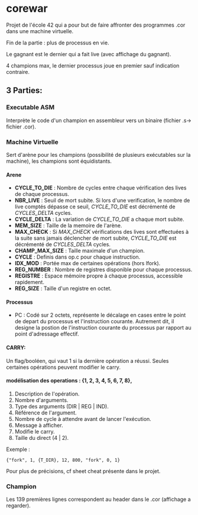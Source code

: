 # corewar
Projet de l'école 42 qui a pour but de faire affronter des programmes .cor dans une machine virtuelle.

Fin de la partie : plus de processus en vie. 

Le gagnant est le dernier qui a fait live (avec affichage du gagnant). 

4 champions max, le dernier processus joue en premier sauf indication contraire. 

## 3 Parties:
 ### Executable ASM
 Interprète le code d'un champion en assembleur vers un binaire (fichier .s-> fichier .cor).
 
 ### Machine Virtuelle 
 Sert d'arène pour les champions (possibilité de plusieurs exécutables sur la machine), les champions sont équidistants.
 
 #### Arene
 * **CYCLE_TO_DIE** : Nombre de cycles entre chaque vérification des lives de chaque processus. 
 * **NBR_LIVE** : Seuil de mort subite. Si lors d'une verification, le nombre de live comptés dépasse ce seuil, *CYCLE_TO_DIE* est décrémenté de *CYCLES_DELTA* cycles.
 * **CYCLE_DELTA** : La variation de *CYCLE_TO_DIE* a chaque mort subite.
 * **MEM_SIZE** : Taille de la memoire de l'arène.
 * **MAX_CHECK** : Si *MAX_CHECK* vérifications des lives sont effectuées à la suite sans jamais déclencher de mort subite, *CYCLE_TO_DIE* est décrémenté de *CYCLES_DELTA* cycles.
 * **CHAMP_MAX_SIZE** : Taille maximale d'un champion.
 * **CYCLE** : Definis dans op.c pour chaque instruction.
 * **IDX_MOD** : Portée max de certaines opérations (hors lfork).
 * **REG_NUMBER** : Nombre de registres disponible pour chaque processus.
 * **REGISTRE** : Espace mémoire propre à chaque processus, accessible rapidement.
 * **REG_SIZE** : Taille d'un registre en octet.
 
 #### Processus
 * PC : Codé sur 2 octets, représente le décalage en cases entre le point de depart du processus et l'instruction courante. Autrement dit, il designe la postion de l'instruction courante du processus par rapport au point d'adressage effectif.
 #### CARRY:
  Un flag/booléen, qui vaut 1 si la dernière opération a réussi. Seules certaines opérations peuvent modifier le carry.
  
 #### modélisation des operations : {1, 2, 3, 4, 5, 6, 7, 8},
 1. Description de l'opération.
 2. Nombre d'arguments.
 3. Type des arguments (DIR | REG | IND).
 4. Référence de l'argument.
 5. Nombre de cycle à attendre avant de lancer l'exécution.
 6. Message à afficher.
 7. Modifie le carry.
 8. Taille du direct (4 | 2).

 Exemple :
 ```
 {"fork", 1, {T_DIR}, 12, 800, "fork", 0, 1}
 ```
 Pour plus de précisions, cf sheet cheat présente dans le projet.

### Champion
Les 139 premières lignes correspondent au header dans le .cor (affichage a regarder).
